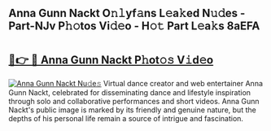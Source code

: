 ## Anna Gunn Nackt O𝚗𝚕yf𝚊ns L𝚎a𝚔ed N𝚞𝚍es - Part-NJv P𝚑𝚘tos Vi𝚍𝚎o - H𝚘𝚝 Part L𝚎a𝚔s 8aEFA

# <h2><a href="http://kf0nrb7.oniu.top/?m=Anna+Gunn+Nackt">🔗👉 🔴 Anna Gunn Nackt P𝚑ot𝚘𝚜 V𝚒d𝚎o</a></h2>

[![Anna Gunn Nackt Nu𝚍e𝚜](https://i.imgur.com/0qMVB7G.gif)](http://kf0nrb7.oniu.top/?m=Anna+Gunn+Nackt)
Virtual dance creator and web entertainer Anna Gunn Nackt, celebrated for disseminating dance and lifestyle inspiration through solo and collaborative performances and short videos. Anna Gunn Nackt's public image is marked by its friendly and genuine nature, but the depths of his personal life remain a source of intrigue and fascination.  
